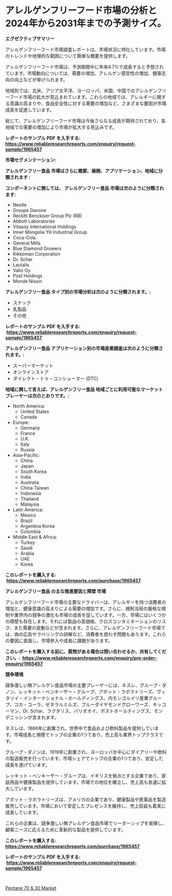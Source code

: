 <p><h1>アレルゲンフリーフード市場の分析と2024年から2031年までの予測サイズ。</h1></p><p><strong>エグゼクティブサマリー</strong></p>
<p><p>アレルゲンフリーフード市場調査レポートは、市場状況に特化しています。市場のトレンドや地理的な範囲について簡単な概要を提供します。</p><p>アレルゲンフリーフード市場は、予測期間中に年率4.7%で成長すると予想されています。市場動向については、需要の増加、アレルゲン感受性の増加、健康志向の向上などが挙げられます。</p><p>地域別では、北米、アジア太平洋、ヨーロッパ、米国、中国でのアレルゲンフリーフード市場の拡大が見込まれています。これらの地域では、アレルギーに関する意識の高まりや、食品安全性に対する需要の増加など、さまざまな要因が市場成長を促進しています。</p><p>総じて、アレルゲンフリーフード市場は今後さらなる成長が期待されており、各地域での需要の増加により市場が拡大する見込みです。</p></p>
<p><strong>レポートのサンプル PDF を入手する: <a href="https://www.reliableresearchreports.com/enquiry/request-sample/1965457">https://www.reliableresearchreports.com/enquiry/request-sample/1965457</a></strong></p>
<p><strong>市場セグメンテーション:</strong></p>
<p><strong> アレルゲンフリー食品 市場はさらに概要、展開、アプリケーション、地域に分類されます :</strong></p>
<p><strong>コンポーネントに関しては、 アレルゲンフリー食品 市場は次のように分類されます: &nbsp;</strong></p>
<p><ul><li>Nestle</li><li>Groupe Danone</li><li>Reckitt Benckiser Group Plc (RB)</li><li>Abbott Laboratories</li><li>Vitasoy International Holdings</li><li>Inner Mongolia Yili Industrial Group</li><li>Coca-Cola</li><li>General Mills</li><li>Blue Diamond Growers</li><li>Kikkoman Corporation</li><li>Dr. Schar</li><li>Lactalis</li><li>Valio Oy</li><li>Post Holdings</li><li>Monde Nissin</li></ul></p>
<p><strong> アレルゲンフリー食品 タイプ別の市場分析は次のように分類されます。:</strong></p>
<p><ul><li>スナック</li><li>乳製品</li><li>その他</li></ul></p>
<p><strong>レポートのサンプル PDF を入手する: &nbsp;<a href="https://www.reliableresearchreports.com/enquiry/request-sample/1965457">https://www.reliableresearchreports.com/enquiry/request-sample/1965457</a></strong></p>
<p><strong> アレルゲンフリー食品 アプリケーション別の市場産業調査は次のように分類されます。:</strong></p>
<p><ul><li>スーパーマーケット</li><li>オンラインストア</li><li>ダイレクト・トゥ・コンシューマー (DTC)</li></ul></p>
<p><strong>地域に関して言えば、アレルゲンフリー食品 地域ごとに利用可能なマーケットプレーヤーは次のとおりです。:</strong></p>
<p><ul>
    <li>
        North America:
        <ul>
            <li>United States</li>
            <li>Canada</li>
        </ul>
    </li>
    <li>
        Europe:
        <ul>
            <li>Germany</li>
            <li>France</li>
            <li>U.K.</li>
            <li>Italy</li>
            <li>Russia</li>
        </ul>
    </li>
    <li>
        Asia-Pacific:
        <ul>
            <li>China</li>
            <li>Japan</li>
            <li>South Korea</li>
            <li>India</li>
            <li>Australia</li>
            <li>China Taiwan</li>
            <li>Indonesia</li>
            <li>Thailand</li>
            <li>Malaysia</li>
        </ul>
    </li>
    <li>
        Latin America:
        <ul>
            <li>Mexico</li>
            <li>Brazil</li>
            <li>Argentina Korea</li>
            <li>Colombia</li>
        </ul>
    </li>
    <li>
        Middle East & Africa:
        <ul>
            <li>Turkey</li>
            <li>Saudi</li>
            <li>Arabia</li>
            <li>UAE</li>
            <li>Korea</li>
        </ul>
    </li>
    </ul></p>
<p><strong>このレポートを購入する: &nbsp;<a href="https://www.reliableresearchreports.com/purchase/1965457">https://www.reliableresearchreports.com/purchase/1965457</a></strong></p>
<p><strong>アレルゲンフリー食品 の主な推進要因と障壁 市場</strong></p>
<p><p>アレルゲンフリーフード市場の主要なドライバーは、アレルギーを持つ消費者の増加と、健康意識の高まりによる需要の増加です。さらに、規制当局の厳格な規制や業界内の競争の激化も市場の成長を促しています。一方、市場にはいくつかの障壁も存在します。それには製品の高価格、クロスコンタミネーションのリスク、また需要の変動などが含まれます。さらに、アレルゲンフリーフード市場では、偽の広告やラベリングの誤解など、消費者を惑わす問題もあります。これらの要因に直面し、市場参入や成長に課題があります。</p></p>
<p><strong>このレポートを購入する前に、質問がある場合は問い合わせるか、共有してください。:&nbsp; <a href="https://www.reliableresearchreports.com/enquiry/pre-order-enquiry/1965457">https://www.reliableresearchreports.com/enquiry/pre-order-enquiry/1965457</a></strong></p>
<p><strong>競争環境</strong></p>
<p><p>競争激しい無アレルゲン食品市場の主要プレーヤーには、ネスレ、グループ・ダノン、レッキット・ベンキーザー・グループ、アボット・ラボラトリーズ、ヴィタソイ・インターナショナル・ホールディングス、内モンゴルイリ産業グループ、コカ・コーラ、ゼネラルミルズ、ブルーダイヤモンドグローワーズ、キッコーマン、Dr. Schar、ラクタリス、バリオオイ、ポストホールディングス、モンデニッシンが含まれます。</p><p>ネスレは、1866年に創業され、世界中で食品および飲料製品を提供しています。市場成長と規模でトップの企業の1つであり、売上高も業界トップクラスです。</p><p>グループ・ダノンは、1919年に創業され、ヨーロッパを中心にダイアリーや飲料の製造販売を行っています。市場シェアでトップの企業の1つであり、安定した成長を遂げています。</p><p>レッキット・ベンキーザー・グループは、イギリスを拠点とする企業であり、家庭用品や健康製品を提供しています。市場での地位を確立し、売上高も急速に拡大しています。</p><p>アボット・ラボラトリーズは、アメリカの企業であり、健康製品や医薬品を製造販売しています。市場において安定したプレゼンスを維持し、売上収益も着実に成長しています。</p><p>これらの企業は、競争激しい無アレルゲン食品市場でリーダーシップを発揮し、顧客ニーズに応えるために革新的な製品を提供しています。</p></p>
<p><strong>このレポートを購入する: &nbsp; <a href="https://www.reliableresearchreports.com/purchase/1965457">https://www.reliableresearchreports.com/purchase/1965457</a></strong></p>
<p><strong>レポートのサンプル PDF を入手する: &nbsp;<a href="https://www.reliableresearchreports.com/enquiry/request-sample/1965457">https://www.reliableresearchreports.com/enquiry/request-sample/1965457</a></strong><strong></strong></p>
<p>&nbsp;</p>
<p><p><a href="https://github.com/Glendatilghmankmgz0rbhwpy/Market-Research-Report-List-1/blob/main/pentane-70-30-market.md">Pentane 70 & 30 Market</a></p></p>